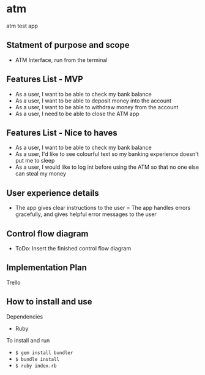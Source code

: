 # atm
atm test app

## Statment of purpose and scope
- ATM Interface, run from the terminal 

## Features List - MVP
- As a user, I want to be able to check my bank balance
- As a user, I want to be able to deposit money into the account
- As a user, I want to be able to withdraw money from the account
- As a user, I need to be able to close the ATM app

## Features List - Nice to haves
- As a user, I want to be able to check my bank balance
- As a user, I'd like to see colourful text so my banking experience doesn't put me to sleep 
- As a user, I would like to log int before using the ATM so that no one else can steal my money

## User experience details 
- The app gives clear instructions to the user 
= The app handles errors gracefully, and gives helpful error messages to the user 

## Control flow diagram

- ToDo: Insert the finished control flow diagram

## Implementation Plan

Trello 

## How to install and use

Dependencies 
- Ruby 

To install and run 
- `$ gem install bundler` 
- `$ bundle install`
- `$ ruby index.rb`